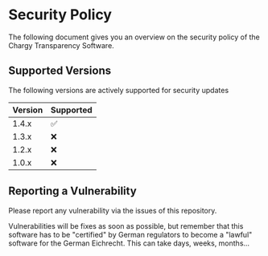 # Security Policy

The following document gives you an overview on the security policy of the Chargy Transparency Software.

## Supported Versions

The following versions are actively supported for security updates

| Version | Supported          |
| ------- | ------------------ |
| 1.4.x   | :white_check_mark: |
| 1.3.x   | :x:                |
| 1.2.x   | :x:                |
| 1.0.x   | :x:                |

## Reporting a Vulnerability

Please report any vulnerability via the issues of this repository.

Vulnerabilities will be fixes as soon as possible, but remember that this software has to be "certified" by German regulators to become a "lawful" software for the German Eichrecht. This can take days, weeks, months...
